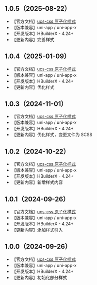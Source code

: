 ## 1.0.5（2025-08-22）
- 【官方文档】[ucs-css 原子化样式](https://ucs.cloudsimpler.com/library/ucs-css)
- 【版本兼容】uni-app / uni-app-x
- 【开发版本】HBuilderX - 4.24+
- 【更新内容】完善样式
## 1.0.4（2025-01-09）
- 【官方文档】[ucs-css 原子化样式](https://ucs.cloudsimpler.com/library/ucs-css)
- 【版本兼容】uni-app / uni-app-x
- 【开发版本】HBuilderX - 4.24+
- 【更新内容】优化样式
## 1.0.3（2024-11-01）
- 【官方文档】[ucs-css 原子化样式](https://ucs.cloudsimpler.com/library/ucs-css)
- 【版本兼容】uni-app / uni-app-x
- 【开发版本】HBuilderX - 4.24+
- 【更新内容】优化样式，变更文件为 SCSS
## 1.0.2（2024-10-22）
- 【官方文档】[ucs-css 原子化样式](https://ucs.cloudsimpler.com/library/ucs-css)
- 【版本兼容】uni-app / uni-app-x
- 【开发版本】HBuilderX - 4.24+
- 【更新内容】新增样式内容
## 1.0.1（2024-09-26）
- 【官方文档】[ucs-css 原子化样式](https://ucs.cloudsimpler.com/library/ucs-css)
- 【版本兼容】uni-app / uni-app-x
- 【开发版本】HBuilderX - 4.24+
- 【更新内容】添加样式引入
## 1.0.0（2024-09-26）
- 【官方文档】[ucs-css 原子化样式](https://ucs.cloudsimpler.com/library/ucs-css)
- 【版本兼容】uni-app / uni-app-x
- 【开发版本】HBuilderX - 4.24+
- 【更新内容】初始化部分样式
